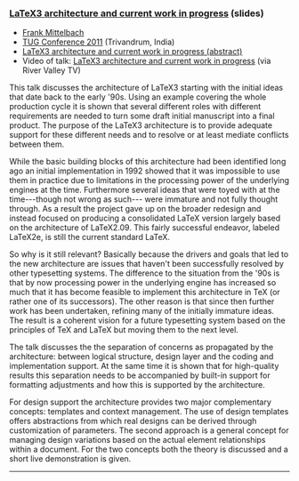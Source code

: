 
### <a href="{{site.baseurl}}/publications/LaTeX3-architecture-2011-slides.pdf" target="_blank" onclick="vgwPixelCall('bc872dab536e45fe94b57484509aa0d6');">LaTeX3 architecture and current work in progress</a>  (slides)

+ [Frank Mittelbach]({{site.baseurl}}/about/team/#frank-mittelbach)
+ [TUG Conference 2011](http://tug.org/tug2011/) (Trivandrum, India)
+ <a href="{{site.baseurl}}/publications/LaTeX3-architecture-2011-abstract.txt" target="_blank" onclick="vgwPixelCall('bc872dab536e45fe94b57484509aa0d6');">LaTeX3 architecture and current work in progress (abstract)</a>
+ Video of talk: [LaTeX3 architecture and current work in progress](http://www.zeeba.tv/latex3-architecture-and-current-work-in-progress/)  (via River Valley TV)


This talk discusses the architecture of LaTeX3 starting with the
initial ideas that date back to the early '90s. Using an example
covering the whole production cycle it is shown that several different
roles with different requirements are needed to turn some draft
initial manuscript into a final product. The purpose of the LaTeX3
architecture is to provide adequate support for these different needs
and to resolve or at least mediate conflicts between them.

While the basic building blocks of this architecture had been
identified long ago an initial implementation in 1992 showed that it
was impossible to use them in practice due to limitations in the
processing power of the underlying engines at the time.  Furthermore
several ideas that were toyed with at the time---though not wrong as
such--- were immature and not fully thought through. As a result the
project gave up on the broader redesign and instead focused on
producing a consolidated LaTeX version largely based on the
architecture of LaTeX2.09.  This fairly successful endeavor, labeled
LaTeX2e, is still the current standard LaTeX.

So why is it still relevant? Basically because the drivers and goals
that led to the new architecture are issues that haven't been
successfully resolved by other typesetting systems. The difference to
the situation from the '90s is that by now processing power in the
underlying engine has increased so much that it has become feasible to
implement this architecture in TeX (or rather one of its
successors).  The other reason is that since then further work has
been undertaken, refining many of the initially immature ideas. The
result is a coherent vision for a future typesetting system based on
the principles of TeX and LaTeX but moving them to the next
level.

The talk discusses the the separation of concerns as propagated by the
architecture: between logical structure, design layer and the coding
and implementation support. At the same time it is shown that for
high-quality results this separation needs to be accompanied by
built-in support for formatting adjustments and how this is supported
by the architecture.

For design support the architecture provides two major complementary
concepts: templates and context management. The use of design
templates offers abstractions from which real designs can be derived
through customization of parameters. The second approach is a general
concept for managing design variations based on the actual element
relationships within a document. For the two concepts both the theory
is discussed and a short live demonstration is given.

***

